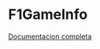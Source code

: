 # F1GameInfo
<p><a href="https://github.com/LuisArjona/proyecto/blob/main/DocumentacionJunta.pdf">Documentacion completa</a></p>
